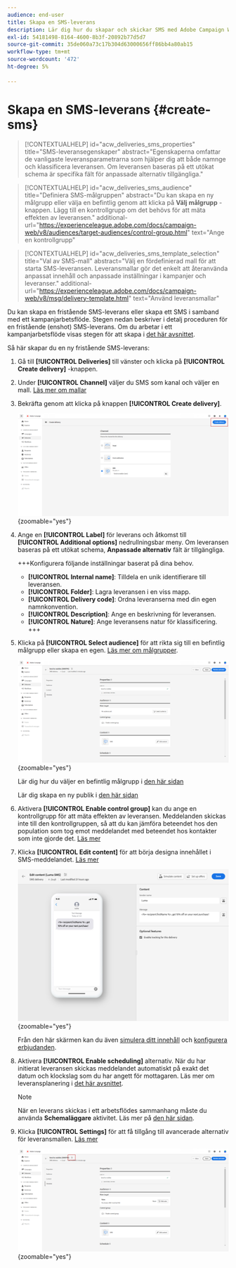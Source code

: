 ```yaml
---
audience: end-user
title: Skapa en SMS-leverans
description: Lär dig hur du skapar och skickar SMS med Adobe Campaign Web
exl-id: 54181498-8164-4600-8b3f-20892b77d5d7
source-git-commit: 35de060a73c17b304d63000656ff86bb4a80ab15
workflow-type: tm+mt
source-wordcount: '472'
ht-degree: 5%

---
```


# Skapa en SMS-leverans {#create-sms}

>[!CONTEXTUALHELP]
>id="acw_deliveries_sms_properties"
>title="SMS-leveransegenskaper"
>abstract="Egenskaperna omfattar de vanligaste leveransparametrarna som hjälper dig att både namnge och klassificera leveransen. Om leveransen baseras på ett utökat schema är specifika fält för anpassade alternativ tillgängliga."

>[!CONTEXTUALHELP]
>id="acw_deliveries_sms_audience"
>title="Definiera SMS-målgruppen"
>abstract="Du kan skapa en ny målgrupp eller välja en befintlig genom att klicka på **Välj målgrupp** -knappen. Lägg till en kontrollgrupp om det behövs för att mäta effekten av leveransen."
>additional-url="https://experienceleague.adobe.com/docs/campaign-web/v8/audiences/target-audiences/control-group.html" text="Ange en kontrollgrupp"

>[!CONTEXTUALHELP]
>id="acw_deliveries_sms_template_selection"
>title="Val av SMS-mall"
>abstract="Välj en fördefinierad mall för att starta SMS-leveransen. Leveransmallar gör det enkelt att återanvända anpassat innehåll och anpassade inställningar i kampanjer och leveranser."
>additional-url="https://experienceleague.adobe.com/docs/campaign-web/v8/msg/delivery-template.html" text="Använd leveransmallar"


Du kan skapa en fristående SMS-leverans eller skapa ett SMS i samband med ett kampanjarbetsflöde. Stegen nedan beskriver i detalj proceduren för en fristående (enshot) SMS-leverans. Om du arbetar i ett kampanjarbetsflöde visas stegen för att skapa i [det här avsnittet](../workflows/activities/channels.md#create-a-delivery-in-a-campaign-workflow).


Så här skapar du en ny fristående SMS-leverans:

1. Gå till **[!UICONTROL Deliveries]** till vänster och klicka på  **[!UICONTROL Create delivery]** -knappen.

1. Under **[!UICONTROL Channel]** väljer du SMS som kanal och väljer en mall. [Läs mer om mallar](../msg/delivery-template.md)

1. Bekräfta genom att klicka på knappen **[!UICONTROL Create delivery]**.

   ![](assets/sms_create_1.png){zoomable="yes"}

1. Ange en **[!UICONTROL Label]** för leverans och åtkomst till **[!UICONTROL Additional options]** nedrullningsbar meny. Om leveransen baseras på ett utökat schema, **Anpassade alternativ** fält är tillgängliga.

   +++Konfigurera följande inställningar baserat på dina behov.
   * **[!UICONTROL Internal name]**: Tilldela en unik identifierare till leveransen.
   * **[!UICONTROL Folder]**: Lagra leveransen i en viss mapp.
   * **[!UICONTROL Delivery code]**: Ordna leveranserna med din egen namnkonvention.
   * **[!UICONTROL Description]**: Ange en beskrivning för leveransen.
   * **[!UICONTROL Nature]**: Ange leveransens natur för klassificering.
+++

1. Klicka på **[!UICONTROL Select audience]** för att rikta sig till en befintlig målgrupp eller skapa en egen. [Läs mer om målgrupper](../audience/about-recipients.md).

   ![](assets/sms_create_2.png){zoomable="yes"}

   Lär dig hur du väljer en befintlig målgrupp i [den här sidan](../audience/add-audience.md)

   Lär dig skapa en ny publik i [den här sidan](../audience/one-time-audience.md)

1. Aktivera **[!UICONTROL Enable control group]** kan du ange en kontrollgrupp för att mäta effekten av leveransen. Meddelanden skickas inte till den kontrollgruppen, så att du kan jämföra beteendet hos den population som tog emot meddelandet med beteendet hos kontakter som inte gjorde det. [Läs mer](../audience/control-group.md)

1. Klicka **[!UICONTROL Edit content]** för att börja designa innehållet i SMS-meddelandet. [Läs mer](content-sms.md)

   ![](assets/sms_create_4.png){zoomable="yes"}

   Från den här skärmen kan du även [simulera ditt innehåll](../preview-test/preview-test.md) och [konfigurera erbjudanden](../msg/offers.md).

1. Aktivera **[!UICONTROL Enable scheduling]** alternativ. När du har initierat leveransen skickas meddelandet automatiskt på exakt det datum och klockslag som du har angett för mottagaren. Läs mer om leveransplanering i [det här avsnittet](../msg/gs-deliveries.md#gs-schedule).

   >[!NOTE]
   >
   >När en leverans skickas i ett arbetsflödes sammanhang måste du använda **Schemaläggare** aktivitet. Läs mer på [den här sidan](../workflows/activities/scheduler.md).

1. Klicka **[!UICONTROL Settings]** för att få tillgång till avancerade alternativ för leveransmallen. [Läs mer](../advanced-settings/delivery-settings.md)

   ![](assets/sms_create_3.png){zoomable="yes"}
